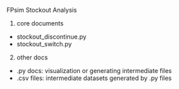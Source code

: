 ﻿FPsim Stockout Analysis

1. core documents
- stockout_discontinue.py 
- stockout_switch.py

2. other docs
- .py docs: visualization or generating intermediate files
- .csv files: intermediate datasets generated by .py files
